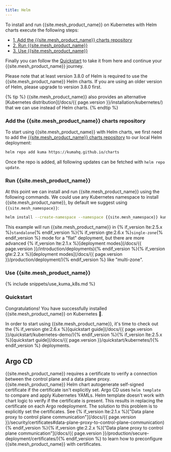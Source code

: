 ```yaml
---
title: Helm
---
```


To install and run {{site.mesh_product_name}} on Kubernetes with Helm charts execute the following steps:

* [1. Add the {{site.mesh_product_name}} charts repository](#add-the-kuma-charts-repository)
* [2. Run {{site.mesh_product_name}}](#run-kuma)
* [3. Use {{site.mesh_product_name}}](#use-kuma)

Finally you can follow the [Quickstart](#quickstart) to take it from here and continue your {{site.mesh_product_name}} journey.

Please note that at least version 3.8.0 of Helm is required to use the {{site.mesh_product_name}} Helm charts. If you are using an older version of Helm, please upgrade to version 3.8.0 first.

{% tip %}
{{site.mesh_product_name}} also provides an alternative [Kubernetes distribution](/docs/{{ page.version }}/installation/kubernetes/) that we can use instead of Helm charts.
{% endtip %}

### Add the {{site.mesh_product_name}} charts repository

To start using {{site.mesh_product_name}} with Helm charts, we first need to add the [{{site.mesh_product_name}} charts repository](https://kumahq.github.io/charts) to our local Helm deployment: 

```sh
helm repo add kuma https://kumahq.github.io/charts
```

Once the repo is added, all following updates can be fetched with `helm repo update`.

### Run {{site.mesh_product_name}}

At this point we can install and run {{site.mesh_product_name}} using the following commands. We could use any Kubernetes namespace to install {{site.mesh_product_name}}, by default we suggest using `{{site.mesh_namespace}}`:

```sh
helm install --create-namespace --namespace {{site.mesh_namespace}} kuma kuma/kuma
```

This example will run {{site.mesh_product_name}} in {% if_version lte:2.5.x %}`standalone`{% endif_version %}{% if_version gte:2.6.x %}`single-zone`{% endif_version %} mode for a "flat" deployment, but there are more advanced {% if_version lte:2.1.x %}[deployment modes](/docs/{{ page.version }}/introduction/deployments){% endif_version %}{% if_version gte:2.2.x %}[deployment modes](/docs/{{ page.version }}/production/deployment/){% endif_version %} like "multi-zone".

### Use {{site.mesh_product_name}}

{% include snippets/use_kuma_k8s.md %}

### Quickstart

Congratulations! You have successfully installed {{site.mesh_product_name}} on Kubernetes 🚀. 

In order to start using {{site.mesh_product_name}}, it's time to check out the {% if_version gte:2.6.x %}[quickstart guide](/docs/{{ page.version }}/quickstart/kubernetes-demo/){% endif_version %}{% if_version lte:2.5.x %}[quickstart guide](/docs/{{ page.version }}/quickstart/kubernetes/){% endif_version %} deployments.

## Argo CD

{{site.mesh_product_name}} requires a certificate to verify a connection between the control plane and a data plane proxy.
{{site.mesh_product_name}} Helm chart autogenerate self-signed certificate if the certificate isn't explicitly set.
Argo CD uses `helm template` to compare and apply Kubernetes YAMLs.
Helm template doesn't work with chart logic to verify if the certificate is present.
This results in replacing the certificate on each Argo redeployment.
The solution to this problem is to explicitly set the certificates.
See {% if_version lte:2.1.x %}["Data plane proxy to control plane communication"](/docs/{{ page.version }}/security/certificates#data-plane-proxy-to-control-plane-communication){% endif_version %}{% if_version gte:2.2.x %}["Data plane proxy to control plane communication"](/docs/{{ page.version }}/production/secure-deployment/certificates/){% endif_version %} to learn how to preconfigure {{site.mesh_product_name}} with certificates.
